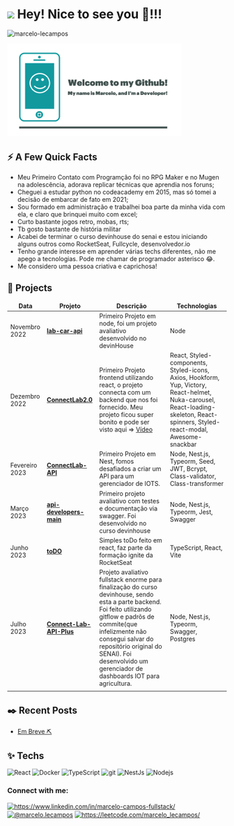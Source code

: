 <h1><img src="https://emojis.slackmojis.com/emojis/images/1531849430/4246/blob-sunglasses.gif?1531849430" width="30"/> Hey! Nice to see you 👋!!!</h1>
<p align="left"> <img src="https://komarev.com/ghpvc/?username=marcelo-lecampos&label=Profile%20views&color=0e75b6&style=flat" alt="marcelo-lecampos" /> </p>

<div >
  <img src=".github/workflows/marcelo-logo-two.png" width="400" alt="card-marcelo"/>
</div>

<h2>⚡️ A Few Quick Facts</h2>
<ul>
<li> Meu Primeiro Contato com Programção foi no RPG Maker e no Mugen na adolescência, adorava replicar técnicas que aprendia nos foruns;</li>
<li> Cheguei a estudar python no codeacademy em 2015, mas só tomei a decisão de embarcar de fato em 2021;</li>
<li> Sou formado em administração e trabalhei boa parte da minha vida com ela, e claro que brinquei muito com excel;</li>
<li> Curto bastante jogos retro, mobas, rts;</li>
<li> Tb gosto bastante de história militar</li>
<li> Acabei de terminar o curso devinhouse do senai e estou iniciando alguns outros como RocketSeat, Fullcycle, desenvolvedor.io </li>
<li> Tenho grande interesse em aprender várias techs diferentes, não me apego a tecnologias. Pode me chamar de programador asterisco 😂.</li>
<li> Me considero uma pessoa  criativa e caprichosa!</li> 
</ul>

<h2>📌 Projects</h2>

<table>
  <thead align="center">
    <tr border: none;>
      <td><b> Data</b></td>
      <td><b> Projeto</b></td>
      <td><b> Descrição</b></td>
      <td><b> Technologias</b></td>
    </tr>
  </thead>
  <tbody>
    <tr>
      <td> Novembro 2022</td>
      <td><a target="_blank" href="https://github.com/Marcelo-Lecampos/lab-car-api"><b> lab-car-api
</b></a></td>
      <td>Primeiro Projeto em node, foi um projeto avaliativo desenvolvido no devinHouse</td>
      <td>Node</td>
  </td>
    </tr>
       <tr>
     <td> Dezembro 2022</td>
      <td><a target="_blank" href="https://github.com/Marcelo-Lecampos/ConnectLab2.0"><b>ConnectLab2.0</b></a></td>
      <td>Primeiro Projeto frontend utilizando react, o projeto connecta com um backend que nos foi fornecido. Meu projeto ficou super bonito e pode ser visto aqui => 
        <a target="_blank" href="https://github.com/Marcelo-Lecampos/ConnectLab2.0](https://youtu.be/fGDxn27uRqU">Vídeo</a>
   </td>
      <td>
React, Styled-components, Styled-icons, Axios, Hookform, Yup, Victory, React-helmet, Nuka-carousel, React-loading-skeleton, React-spinners, Styled-react-modal, Awesome-snackbar </td>
  </td>
    </tr>
<tr>
    <td>Fevereiro 2023</td>
    <td><a target="_blank" href="https://github.com/Marcelo-Lecampos/connect_Lab-api"><b>ConnectLab-API </b></a></td>
    <td>Primeiro Projeto em Nest, fomos desafiados a criar um API para um gerenciador de IOTS. </td>
    <td>
    Node, Nest.js, Typeorm, Seed, JWT, Bcrypt, Class-validator, Class-transformer
 </td>
    </td>
</tr>
<tr>
    <td>Março 2023</td>
    <td><a target="_blank" href="https://github.com/Marcelo-Lecampos/api-developers-main"><b> api-developers-main
 </b></a></td>
    <td>Primeiro projeto avaliativo com testes e documentação via swagger. Foi desenvolvido no curso devinhouse  </td>
    <td> Node, Nest.js, Typeorm, Jest, Swagger </td>
    </td>
</tr>
  <tr>
    <td>Junho 2023</td>
    <td><a target="_blank" href="https://github.com/Marcelo-Lecampos/toDo"><b>toDO </b></a></td>
    <td>Simples toDo feito em react, faz parte da formação ignite da RocketSeat </td>
    <td>
    TypeScript, React, Vite
 </td>
    </td>
</tr>
<tr>
    <td>Julho 2023</td>
    <td><a target="_blank" href="https://github.com/Marcelo-Lecampos/Connect-Lab-API-Plus"><b>Connect-Lab-API-Plus
 </b></a></td>
    <td>Projeto avaliativo fullstack enorme para finalização do curso devinhouse, sendo esta a parte backend. Foi feito utilizando gitflow e padrõs de commite(que infelizmente não consegui salvar do repositório original do SENAI). Foi desenvolvido um gerenciador de dashboards IOT para agricultura.  </td>
    <td>
    Node, Nest.js, Typeorm, Swagger, Postgres
    </td>
</tr>
<tr>
    <td></td>
    <td><a target="_blank" href=""><b> </b></a></td>
    <td> </td>
    <td> </td>
    </td>
</tr>

    
    
   </table>

<h2>✒️ Recent Posts</h2>
<ul>
<li><a target="_blank" href="https://www.google.com/">Em Breve ⛏</a></li>
</ul>

<h2>✨ Techs</h2>
<p>
  <img alt="React" src="https://img.shields.io/badge/-React-45b8d8?style=flat-square&logo=react&logoColor=white" />
  <img alt="Docker" src="https://img.shields.io/badge/-Docker-46a2f1?style=flat-square&logo=docker&logoColor=white" />
  <img alt="TypeScript" src="https://img.shields.io/badge/-TypeScript-007ACC?style=flat-square&logo=typescript&logoColor=white" />
  <img alt="git" src="https://img.shields.io/badge/-Git-F05032?style=flat-square&logo=git&logoColor=white" />
  <img alt="NestJs" src="https://img.shields.io/badge/-NestJs-ea2845?style=flat-square&logo=nestjs&logoColor=white" />
  <img alt="Nodejs" src="https://img.shields.io/badge/-Nodejs-43853d?style=flat-square&logo=Node.js&logoColor=white" />
</p>


<h3 align="left">Connect with me:</h3>
<p align="left">
<a href="https://linkedin.com/in/https://www.linkedin.com/in/marcelo-campos-fullstack/" target="blank"><img align="center" src="https://raw.githubusercontent.com/rahuldkjain/github-profile-readme-generator/master/src/images/icons/Social/linked-in-alt.svg" alt="https://www.linkedin.com/in/marcelo-campos-fullstack/" height="30" width="40" /></a>
  <a href="https://medium.com/@marcelo.lecampos" target="blank"><img align="center" src="https://raw.githubusercontent.com/rahuldkjain/github-profile-readme-generator/master/src/images/icons/Social/medium.svg" alt="@marcelo.lecampos" height="30" width="40" /></a>
<a href="https://leetcode.com/marcelo_lecampos/" target="blank"><img align="center" src="https://raw.githubusercontent.com/rahuldkjain/github-profile-readme-generator/master/src/images/icons/Social/leet-code.svg" alt="https://leetcode.com/marcelo_lecampos/" height="30" width="40" /></a>
</p>


